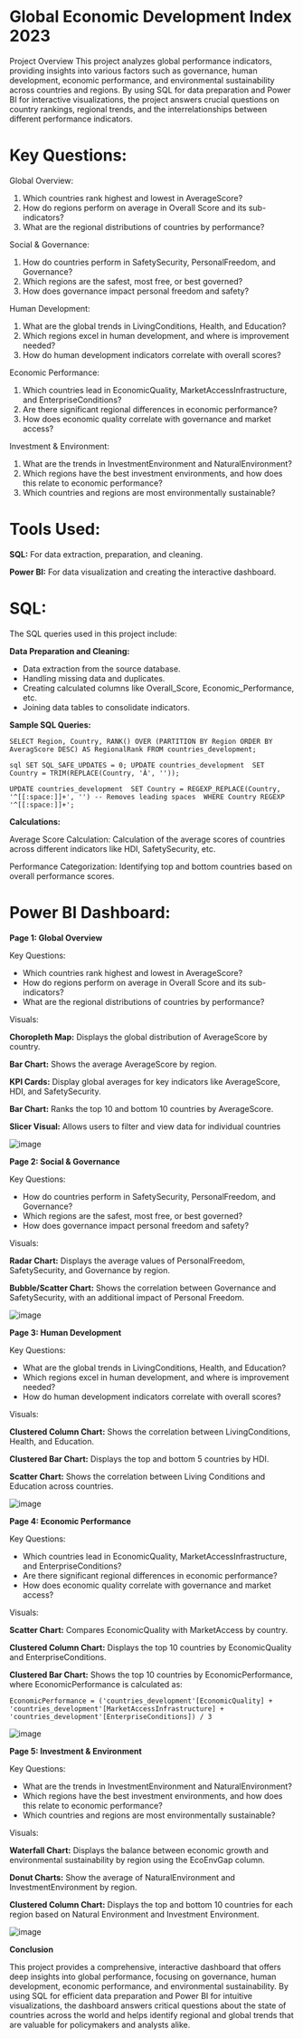 # Global Economic Development Index 2023
Project Overview
This project analyzes global performance indicators, providing insights into various factors such as governance, human development, economic performance, and environmental sustainability across countries and regions. By using SQL for data preparation and Power BI for interactive visualizations, the project answers crucial questions on country rankings, regional trends, and the interrelationships between different performance indicators.
# Key Questions:
Global Overview:
1. Which countries rank highest and lowest in AverageScore?
2. How do regions perform on average in Overall Score and its sub-indicators?
3. What are the regional distributions of countries by performance?
   
Social & Governance:
1. How do countries perform in SafetySecurity, PersonalFreedom, and Governance?
2. Which regions are the safest, most free, or best governed?
3. How does governance impact personal freedom and safety?

Human Development: 
1. What are the global trends in LivingConditions, Health, and Education?
2. Which regions excel in human development, and where is improvement needed?
3. How do human development indicators correlate with overall scores?

Economic Performance: 
1. Which countries lead in EconomicQuality, MarketAccessInfrastructure, and EnterpriseConditions?
2. Are there significant regional differences in economic performance?
3. How does economic quality correlate with governance and market access?

Investment & Environment: 
1. What are the trends in InvestmentEnvironment and NaturalEnvironment?
2. Which regions have the best investment environments, and how does this relate to economic performance?
3. Which countries and regions are most environmentally sustainable?

# Tools Used:
__SQL:__ For data extraction, preparation, and cleaning.

__Power BI:__ For data visualization and creating the interactive dashboard.

# SQL:
The SQL queries used in this project include:

__Data Preparation and Cleaning:__
* Data extraction from the source database.
* Handling missing data and duplicates.
* Creating calculated columns like Overall_Score, Economic_Performance, etc.
* Joining data tables to consolidate indicators.

__Sample SQL Queries:__

`SELECT Region, Country, RANK() OVER (PARTITION BY Region ORDER BY AveragScore DESC) AS RegionalRank
FROM countries_development;`

`sql
SET SQL_SAFE_UPDATES = 0;
UPDATE countries_development 
SET Country = TRIM(REPLACE(Country, 'Â', ''));`

`UPDATE countries_development 
SET Country = REGEXP_REPLACE(Country, '^[[:space:]]+', '') -- Removes leading spaces 
WHERE Country REGEXP '^[[:space:]]+';`

__Calculations:__

Average Score Calculation: Calculation of the average scores of countries across different indicators like HDI, SafetySecurity, etc.

Performance Categorization: Identifying top and bottom countries based on overall performance scores.

# Power BI Dashboard:
__Page 1: Global Overview__

Key Questions:

* Which countries rank highest and lowest in AverageScore?
* How do regions perform on average in Overall Score and its sub-indicators?
* What are the regional distributions of countries by performance?

Visuals:

__Choropleth Map:__ Displays the global distribution of AverageScore by country.

__Bar Chart:__ Shows the average AverageScore by region.

__KPI Cards:__ Display global averages for key indicators like AverageScore, HDI, and SafetySecurity.

__Bar Chart:__ Ranks the top 10 and bottom 10 countries by AverageScore.

__Slicer Visual:__ Allows users to filter and view data for individual countries

![image](https://github.com/user-attachments/assets/f3a71468-268b-42e2-a23f-2b865485bffa)

__Page 2: Social & Governance__

Key Questions: 

* How do countries perform in SafetySecurity, PersonalFreedom, and Governance? 
* Which regions are the safest, most free, or best governed? 
* How does governance impact personal freedom and safety?

Visuals:

__Radar Chart:__ Displays the average values of PersonalFreedom, SafetySecurity, and Governance by region.

__Bubble/Scatter Chart:__ Shows the correlation between Governance and SafetySecurity, with an additional impact of Personal Freedom.

![image](https://github.com/user-attachments/assets/eda189ec-03c6-48b2-a5a0-8498f8051a32)

__Page 3: Human Development__

Key Questions: 

* What are the global trends in LivingConditions, Health, and Education?
* Which regions excel in human development, and where is improvement needed?
* How do human development indicators correlate with overall scores?

Visuals:

__Clustered Column Chart:__ Shows the correlation between LivingConditions, Health, and Education.

__Clustered Bar Chart:__ Displays the top and bottom 5 countries by HDI.

__Scatter Chart:__ Shows the correlation between Living Conditions and Education across countries.

![image](https://github.com/user-attachments/assets/cf82ccd4-a768-43f9-adf1-fb9c89000881)

__Page 4: Economic Performance__

Key Questions: 

* Which countries lead in EconomicQuality, MarketAccessInfrastructure, and EnterpriseConditions?
* Are there significant regional differences in economic performance?
* How does economic quality correlate with governance and market access?

Visuals:

__Scatter Chart:__ Compares EconomicQuality with MarketAccess by country.

__Clustered Column Chart:__ Displays the top 10 countries by EconomicQuality and EnterpriseConditions.

__Clustered Bar Chart:__ Shows the top 10 countries by EconomicPerformance, where EconomicPerformance is calculated as:

`EconomicPerformance = ('countries_development'[EconomicQuality] + 'countries_development'[MarketAccessInfrastructure] + 'countries_development'[EnterpriseConditions]) / 3`

![image](https://github.com/user-attachments/assets/ae82e1fb-dfa4-482e-9944-1a73cf0152bb)

__Page 5: Investment & Environment__

Key Questions:

* What are the trends in InvestmentEnvironment and NaturalEnvironment?
* Which regions have the best investment environments, and how does this relate to economic performance?
* Which countries and regions are most environmentally sustainable?

Visuals:

__Waterfall Chart:__ Displays the balance between economic growth and environmental sustainability by region using the EcoEnvGap column.

__Donut Charts:__ Show the average of NaturalEnvironment and InvestmentEnvironment by region.

__Clustered Column Chart:__ Displays the top and bottom 10 countries for each region based on Natural Environment and Investment Environment.

![image](https://github.com/user-attachments/assets/c41677f4-4240-43cf-a8f2-6f04e6245970)

__Conclusion__

This project provides a comprehensive, interactive dashboard that offers deep insights into global performance, focusing on governance, human development, economic performance, and environmental sustainability. By using SQL for efficient data preparation and Power BI for intuitive visualizations, the dashboard answers critical questions about the state of countries across the world and helps identify regional and global trends that are valuable for policymakers and analysts alike.



